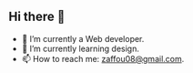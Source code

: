 ## Hi there 👋



- 🔭 I’m currently a Web developer.
- 🌱 I’m currently learning design.
- 📫 How to reach me: zaffou08@gmail.com.

